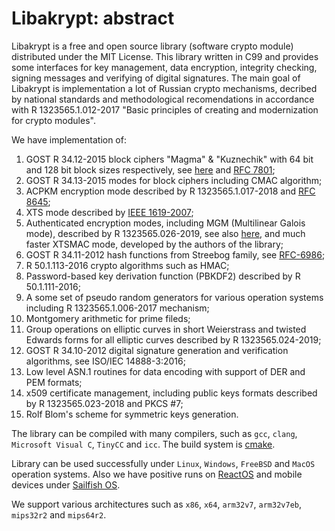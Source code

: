 # Libakrypt: abstract

Libakrypt is a free and open source library (software crypto module) distributed under
the MIT License. This library written in C99 and provides some interfaces for
key management, data encryption, integrity checking, signing messages and verifying
of digital signatures. The main goal of Libakrypt is implementation a lot of Russian
crypto mechanisms, decribed by national standards and methodological recomendations
in accordance with R 1323565.1.012-2017
"Basic principles of creating and modernization for crypto modules".

We have implementation of:

 1. GOST R 34.12-2015 block ciphers "Magma" & "Kuznechik" with 64 bit and 128 bit block sizes respectively,
  see [here](https://datatracker.ietf.org/doc/draft-dolmatov-magma/) and [RFC 7801](https://tools.ietf.org/html/rfc7801);
 2. GOST R 34.13-2015 modes for block ciphers including CMAC algorithm;
 3. ACPKM encryption mode described by R 1323565.1.017-2018 and [RFC 8645](https://tools.ietf.org/html/rfc8645);
 4. XTS mode described by [IEEE 1619-2007](https://standards.ieee.org/standard/1619-2007.html);
 5. Authenticated encryption modes, including MGM (Multilinear Galois mode), described by R 1323565.026-2019,
    see also [here](https://datatracker.ietf.org/doc/draft-smyshlyaev-mgm/), and much faster XTSMAC mode,
    developed by the authors of the library;
 6. GOST R 34.11-2012 hash functions from Streebog family, see [RFC-6986](https://tools.ietf.org/html/rfc6986);
 7. R 50.1.113-2016 crypto algorithms such as HMAC;
 8. Password-based key derivation function (PBKDF2) described by R 50.1.111-2016;
 9. A some set of pseudo random generators for various operation systems including R 1323565.1.006-2017 mechanism;
10. Montgomery arithmetic for prime fileds;
11. Group operations on elliptic curves in short Weierstrass and twisted Edwards forms for
  all elliptic curves described by R 1323565.024-2019;
12. GOST R 34.10-2012 digital signature generation and verification algorithms, see ISO/IEC 14888-3:2016;
13. Low level ASN.1 routines for data encoding with support of DER and PEM formats;
14. x509 certificate management, including public keys formats described by R 1323565.023-2018 and PKCS #7;
15. Rolf Blom's scheme for symmetric keys generation.

The library can be compiled with many compilers,
such as `gcc`, `clang`, `Microsoft Visual C`, `TinyCC` and `icc`.
The build system is [cmake](https://cmake.org/).

Library can be used successfully under `Linux`, `Windows`, `FreeBSD` and `MacOS` operation systems.
Also we have positive runs on [ReactOS](https://reactos.org) and mobile devices under [Sailfish OS](https://sailfishos.org/).

We support various architectures such as `x86`, `x64`, `arm32v7`, `arm32v7eb`, `mips32r2` and `mips64r2`.

